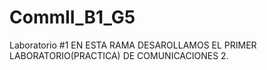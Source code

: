 # CommII_B1_G5
Laboratorio #1
EN ESTA RAMA DESAROLLAMOS EL PRIMER LABORATORIO(PRACTICA) DE COMUNICACIONES 2.
